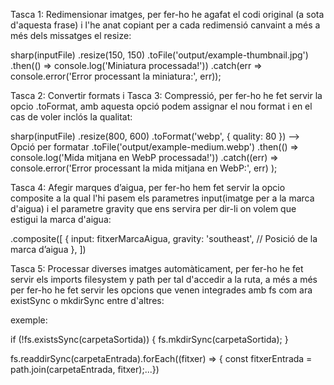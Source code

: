 Tasca 1: Redimensionar imatges, per fer-ho he agafat el codi original (a sota d'aquesta frase) i l'he anat copiant per a cada redimensió canvaint a més a més dels missatges el resize:

sharp(inputFile)
  .resize(150, 150)
  .toFile('output/example-thumbnail.jpg')
  .then(() => console.log('Miniatura processada!'))
  .catch(err => console.error('Error processant la miniatura:', err));

Tasca 2: Convertir formats i Tasca 3: Compressió, per fer-ho he fet servir la opcio .toFormat, amb aquesta opció podem assignar el nou format i en el cas de voler inclós la qualitat:

sharp(inputFile)
    .resize(800, 600)
    .toFormat('webp', { quality: 80 }) --> Opció per formatar
    .toFile('output/example-medium.webp')
    .then(() => console.log('Mida mitjana en WebP processada!'))
    .catch((err) =>
      console.error('Error processant la mida mitjana en WebP:', err)
    );

Tasca 4: Afegir marques d’aigua, per fer-ho hem fet servir la opcio composite a la qual l'hi pasem els parametres input(imatge per a la marca d'aigua) i el parametre gravity que ens servira per dir-li on volem que estigui la marca d'aigua:

.composite([
      {
        input: fitxerMarcaAigua,
        gravity: 'southeast', // Posició de la marca d’aigua
      },
    ])

Tasca 5: Processar diverses imatges automàticament, per fer-ho he fet servir els imports filesystem y path per tal d'accedir a la ruta, a més a més per fer-ho he fet servir les opcions que venen integrades amb fs com ara existSync o mkdirSync entre d'altres:

exemple:

if (!fs.existsSync(carpetaSortida)) {
    fs.mkdirSync(carpetaSortida);
  }

  fs.readdirSync(carpetaEntrada).forEach((fitxer) => {
    const fitxerEntrada = path.join(carpetaEntrada, fitxer);...})